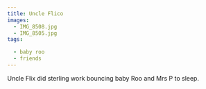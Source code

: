 ```yaml
---
title: Uncle Flico
images:
  - IMG_8508.jpg
  - IMG_8505.jpg
tags:

  - baby roo
  - friends
---
```

Uncle Flix did sterling work bouncing baby Roo and Mrs P to sleep. 